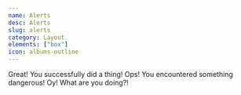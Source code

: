 ```yaml
---
name: Alerts
desc: Alerts
slug: alerts
category: Layout
elements: ["box"]
icon: albums-outline
---
```


<core-knobs hideTabs element="core-box">
  <core-box radius="md" mb="md" p="lg" full border="success">
    <core-box inline mr="lg" color="success">
      <ion-icon name="checkmark-circle-outline"></ion-icon>
    </core-box>
    <core-text>Great! You successfully did a thing!</core-text>
  </core-box>
  </core-box>
  <core-box radius="md" mb="md" p="lg" full border="warning">
    <core-box inline mr="lg" color="warning">
      <ion-icon name="alert-circle-outline"></ion-icon>
    </core-box>
    <core-text>Ops! You encountered something dangerous!</core-text>
  </core-box>
  </core-box>
  <core-box radius="md" mb="md" p="lg" full border="danger">
    <core-box inline mr="lg" color="danger">
      <ion-icon name="warning-outline"></ion-icon>
    </core-box>
    <core-text>Oy! What are you doing?!</core-text>
  </core-box>
  </core-box>
</core-knobs>
